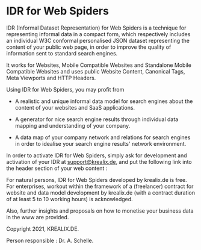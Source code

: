 # IDR for Web Spiders

IDR (Informal Dataset Representation) for Web Spiders is a technique for representing informal data in a compact form, which respectively includes an individual W3C conformal personalised JSON dataset representing the content of your public web page, in order to improve the quality of information sent to standard search engines.

It works for Websites, Mobile Compatible Websites and Standalone Mobile Compatible Websites and uses public Website Content, Canonical Tags, Meta Viewports and HTTP Headers.

Using IDR for Web Spiders, you may profit from

- A realistic and unique informal data model for search engines about the content of your websites and SaaS applications. 

- A generator for nice search engine results through individual data mapping and understanding of your company.
 
- A data map of your company network and relations for search engines in order to idealise your search engine results' network environment.
 
In order to activate IDR for Web Spiders, simply ask for development and activation of your IDR at support@krealix.de, and put the following link into the header section of your web content : 

<p>
<script src=&quot <a href="http://www.krealix.de/idr-collaboration/">http://www.krealix.de/yourdomainname/idr_plugin.js</a> &quot></script>
<p>
	
For natural persons, IDR for Web Spiders developed by krealix.de is free. For enterprises, workout within the framework of a (freelancer) contract for website and data model development by krealix.de (with a contract duration of at least 5 to 10 working hours) is acknowledged.

Also, further insights and proposals on how to monetise your business data in the www are provided.
	
Copyright 2021, KREALIX.DE. 
	
Person responsible : Dr. A. Schelle.
